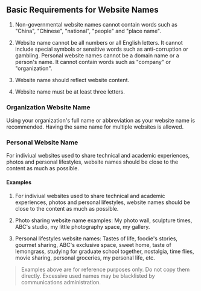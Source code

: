 ﻿## Basic Requirements for Website Names

1. Non-governmental website names cannot contain words such as "China", "Chinese", "national", "people" and "place name".

2. Website name cannot be all numbers or all English letters. It cannot include special symbols or sensitive words such as anti-corruption or gambling. Personal website names cannot be a domain name or a person's name. It cannot contain words such as "company" or "organization".

3. Website name should reflect website content.

4. Website name must be at least three letters.

### Organization Website Name

Using your organization's full name or abbreviation as your website name is recommended. Having the same name for multiple websites is allowed.

### Personal Website Name

For indiviual websites used to share technical and academic experiences, photos and personal lifestyles, website names should be close to the content as much as possible.

#### Examples

1. For indiviual websites used to share technical and academic experiences, photos and personal lifestyles, website names should be close to the content as much as possible.

2. Photo sharing website name examples: My photo wall, sculpture times, ABC's studio, my little photography space, my gallery.

3. Personal lifestyles website names: Tastes of life, foodie's stories, gourmet sharing,  ABC's exclusive space, sweet home, taste of lemongrass, studying for graduate school together, nostalgia, time flies,  movie sharing, personal groceries, my personal life, etc.

>Examples above are for reference purposes only. Do not copy them directly. Excessive used names may be blacklisted by communications administration.
